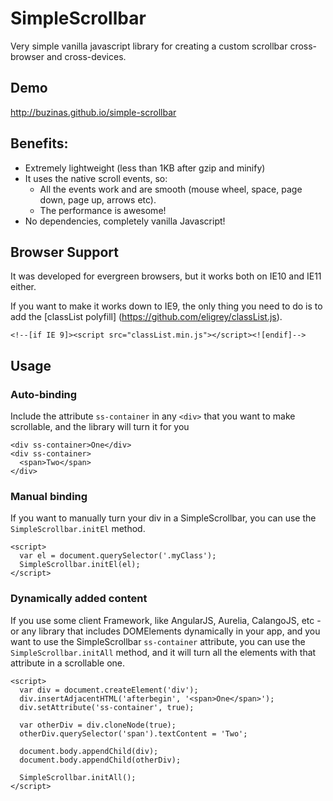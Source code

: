 # SimpleScrollbar
Very simple vanilla javascript library for creating a custom scrollbar cross-browser and cross-devices.

## Demo
http://buzinas.github.io/simple-scrollbar

## Benefits:

- Extremely lightweight (less than 1KB after gzip and minify)
- It uses the native scroll events, so:
  - All the events work and are smooth (mouse wheel, space, page down, page up, arrows etc).
  - The performance is awesome!
- No dependencies, completely vanilla Javascript!

## Browser Support

It was developed for evergreen browsers, but it works both on IE10 and IE11 either.

If you want to make it works down to IE9, the only thing you need to do is to add the [classList polyfill] (https://github.com/eligrey/classList.js).

    <!--[if IE 9]><script src="classList.min.js"></script><![endif]-->

## Usage
### Auto-binding
Include the attribute `ss-container` in any `<div>` that you want to make scrollable, and the library will turn it for you

    <div ss-container>One</div>
    <div ss-container>
      <span>Two</span>
    </div>

### Manual binding
If you want to manually turn your div in a SimpleScrollbar, you can use the `SimpleScrollbar.initEl` method.
    <div class="myClass"></div>

    <script>
      var el = document.querySelector('.myClass');
      SimpleScrollbar.initEl(el);
    </script>

### Dynamically added content
If you use some client Framework, like AngularJS, Aurelia, CalangoJS, etc - or any library that includes DOMElements dynamically in your app, and you want to use the SimpleScrollbar `ss-container` attribute, you can use the `SimpleScrollbar.initAll` method, and it will turn all the elements with that attribute in a scrollable one.

    <script>
      var div = document.createElement('div');
      div.insertAdjacentHTML('afterbegin', '<span>One</span>');
      div.setAttribute('ss-container', true);
      
      var otherDiv = div.cloneNode(true);
      otherDiv.querySelector('span').textContent = 'Two';
      
      document.body.appendChild(div);
      document.body.appendChild(otherDiv);
      
      SimpleScrollbar.initAll();
    </script>
